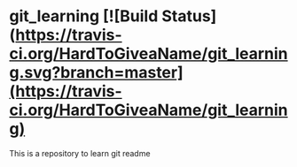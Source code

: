 # git_learning [![Build Status](https://travis-ci.org/HardToGiveaName/git_learning.svg?branch=master](https://travis-ci.org/HardToGiveaName/git_learning)
This is a repository to learn git
readme
